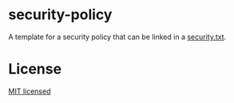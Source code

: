 # security-policy
A template for a security policy that can be linked in a [security.txt](https://securitytxt.org).

# License
[MIT licensed](POLICY.txt)
